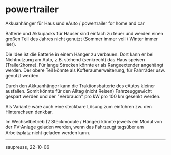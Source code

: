 # powertrailer
Akkuanhänger für Haus und eAuto / powertrailer for home and car

Batterie und Akkupacks für Häuser sind einfach zu teuer und werden einen großen Teil des Jahres nicht genutzt (Sommer immer voll / Winter immer leer).

Die Idee ist die Batterie in einem Hänger zu verbauen. Dort kann er bei Nichtnutzung am Auto, z.B. stehend (senkrecht) das Haus speisen (Trailer2home). Für lange Strecken könnte er als Rangeextender angehängt werden. Der obere Teil könnte als Kofferaumerweiterung, für Fahrräder usw. genutzt werden.

Durch den Akkuanhänger kann die Traktionsbatterie des eAutos kleiner ausfallen. Somit könnte für den Alltag (nicht Reisen) Fahrzeuggewicht gespart werden und der "Verbrauch" pro kW pro 100 km gesenkt werden. 

Als Variante wäre auch eine steckbare Lösung zum einführen zw. den Hinterachsen denkbar. 

Im Wechselbetrieb (2 Steckmodule / Hänger) könnte jeweils ein Modul von der PV-Anlage geladen werden, wenn das Fahrzeugt tagsüber am Arbeitsplatz nicht geladen werden kann.


-------------------
saupreuss, 22-10-06
